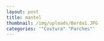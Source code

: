 ```yaml
---
layout: post
title: mantel
thumbnail: /img/uploads/Borda1.JPG
categories: '"Costura" "Parches"'
---
```


